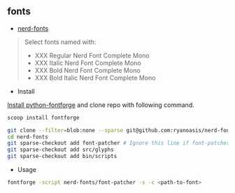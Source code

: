 
## fonts

- [nerd-fonts](https://www.nerdfonts.com/)

> Select fonts named with:
> - XXX Regular Nerd Font Complete Mono
> - XXX Italic Nerd Font Complete Mono
> - XXX Bold Nerd Font Complete Mono
> - XXX Bold Italic Nerd Font Complete Mono

- Install

[Install python-fontforge](http://designwithfontforge.com/en-US/Installing_Fontforge.html) and clone repo with following command.

```sh
scoop install fontforge

git clone --filter=blob:none --sparse git@github.com:ryanoasis/nerd-fonts
cd nerd-fonts
git sparse-checkout add font-patcher # Ignore this line if font-patcher has been existed
git sparse-checkout add src/glyphs
git sparse-checkout add bin/scripts
```

- Usage

```sh
fontforge -script nerd-fonts/font-patcher -s -c <path-to-font>
```
